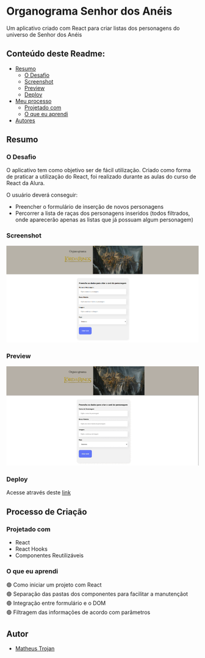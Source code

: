 # Organograma Senhor dos Anéis

<p>Um aplicativo criado com React para criar listas dos personagens do universo de Senhor dos Anéis</p>

## Conteúdo deste Readme:

- [Resumo](#resumo)
  - [O Desafio](#o-desafio)
  - [Screenshot](#screenshot)
  - [Preview](#preview)
  - [Deploy](#deploy)
- [Meu processo](#meu-processo)
  - [Projetado com](#projetado-com)
  - [O que eu aprendi](#o-que-eu-aprendi)
- [Autores](#autores)

## Resumo

### O Desafio

O aplicativo tem como objetivo ser de fácil utilização. Criado como forma de praticar a utilização do React, foi realizado durante as aulas do curso de React da Alura. 

O usuário deverá conseguir:

- Preencher o formulário de inserção de novos personagens
- Percorrer a lista de raças dos personagens inseridos (todos filtrados, onde aparecerão apenas as listas que já possuam algum personagem)

### Screenshot

![](public/images/print.png#vitrinedev)

### Preview

![](public/images/demonstracao.gif)

### Deploy

Acesse através deste [link](https://organograma-lotr.vercel.app/)

## Processo de Criação

### Projetado com

- React
- React Hooks
- Componentes Reutilizáveis

### O que eu aprendi

🟢 Como iniciar um projeto com React<br>
🟢 Separação das pastas dos componentes para facilitar a manutençãot<br>
🟢 Integração entre formulário e o DOM<br>
🟢 Filtragem das informações de acordo com parâmetros<br>

## Autor

- [Matheus Trojan](https://www.linkedin.com/in/matheus-trojan/)
